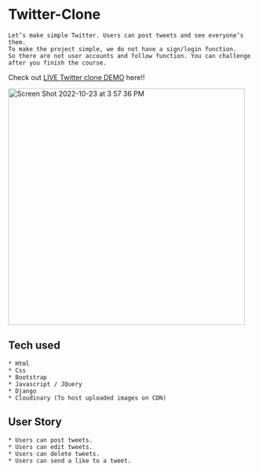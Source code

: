 # Twitter-Clone
```
Let’s make simple Twitter. Users can post tweets and see everyone’s them.
To make the project simple, we do not have a sign/login function.
So there are not user accounts and follow function. You can challenge after you finish the course.
```
Check out [LIVE Twitter clone DEMO](https://twitterclone.krisfafrowicz.repl.co/) here!!


<img width="482" alt="Screen Shot 2022-10-23 at 3 57 36 PM" src="https://user-images.githubusercontent.com/110893629/197422259-5e24e971-01f0-4e59-979a-de543860c30a.png">




## Tech used
```
* Html
* Css
* Bootstrap
* Javascript / JQuery
* Django
* Cloudinary (To host uploaded images on CDN)
```
## User Story
```
* Users can post tweets.
* Users can edit tweets.
* Users can delete tweets.
* Users can send a like to a tweet.
```
